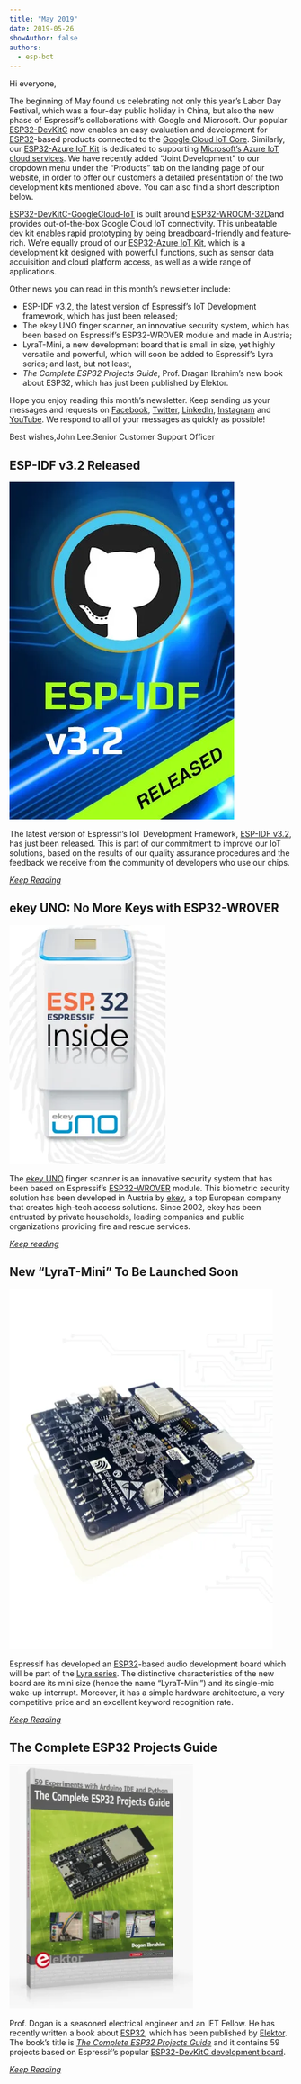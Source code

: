 ```yaml
---
title: "May 2019"
date: 2019-05-26
showAuthor: false
authors: 
  - esp-bot
---
```

Hi everyone,

The beginning of May found us celebrating not only this year’s Labor Day Festival, which was a four-day public holiday in China, but also the new phase of Espressif’s collaborations with Google and Microsoft. Our popular [ESP32-DevKitC](https://www.espressif.com/en/products/hardware/esp32-devkitc/overview) now enables an easy evaluation and development for [ESP32](https://www.espressif.com/en/products/hardware/esp32/overview)-based products connected to the [Google Cloud IoT Core](https://cloud.google.com/iot-core/). Similarly, our [ESP32-Azure IoT Kit](https://www.espressif.com/en/products/hardware/esp32-azure-kit) is dedicated to supporting [Microsoft’s Azure IoT cloud services](https://azure.microsoft.com/en-us/overview/iot/). We have recently added “Joint Development” to our dropdown menu under the “Products” tab on the landing page of our website, in order to offer our customers a detailed presentation of the two development kits mentioned above. You can also find a short description below.

[ESP32-DevKitC-GoogleCloud-IoT](https://www.espressif.com/en/products/hardware/esp32-devkitc-googlecloud-iot/overview#) is built around [ESP32-WROOM-32D](https://www.espressif.com/sites/default/files/documentation/esp32-wroom-32d_esp32-wroom-32u_datasheet_en.pdf)and provides out-of-the-box Google Cloud IoT connectivity. This unbeatable dev kit enables rapid prototyping by being breadboard-friendly and feature-rich. We’re equally proud of our [ESP32-Azure IoT Kit](https://www.espressif.com/en/products/hardware/esp32-azure-kit), which is a development kit designed with powerful functions, such as sensor data acquisition and cloud platform access, as well as a wide range of applications.

Other news you can read in this month’s newsletter include:

- ESP-IDF v3.2, the latest version of Espressif’s IoT Development framework, which has just been released;
- The ekey UNO finger scanner, an innovative security system, which has been based on Espressif’s ESP32-WROVER module and made in Austria;
- LyraT-Mini, a new development board that is small in size, yet highly versatile and powerful, which will soon be added to Espressif’s Lyra series; and last, but not least,
- *The Complete ESP32 Projects Guide*, Prof. Dragan Ibrahim’s new book about ESP32, which has just been published by Elektor.

Hope you enjoy reading this month’s newsletter. Keep sending us your messages and requests on [Facebook](https://www.facebook.com/espressif/), [Twitter](https://twitter.com/EspressifSystem), [LinkedIn](https://www.linkedin.com/company/espressif-systems/), [Instagram](https://www.instagram.com/espressif_systems/) and [YouTube](https://www.youtube.com/channel/UCDBWNF7CJ2U5eLGT7o3rKog). We respond to all of your messages as quickly as possible!

Best wishes,John Lee.Senior Customer Support Officer

## ESP-IDF v3.2 Released

![](img/may-1.webp)

The latest version of Espressif’s IoT Development Framework, [ESP-IDF v3.2](https://github.com/espressif/esp-idf/releases/v3.2), has just been released. This is part of our commitment to improve our IoT solutions, based on the results of our quality assurance procedures and the feedback we receive from the community of developers who use our chips.

[*Keep Reading*](https://www.espressif.com/en/news/ESP-IDF_v3.2_Released)

## ekey UNO: No More Keys with ESP32-WROVER

![](img/may-2.webp)

The [ekey UNO](https://www.ekey-uno.net/) finger scanner is an innovative security system that has been based on Espressif’s [ESP32-WROVER](https://www.espressif.com/sites/default/files/documentation/esp32-wrover_datasheet_en.pdf) module. This biometric security solution has been developed in Austria by [ekey](https://www.ekey.net/en_US/about_ekey/), a top European company that creates high-tech access solutions. Since 2002, ekey has been entrusted by private households, leading companies and public organizations providing fire and rescue services.

[*Keep reading*](https://www.espressif.com/en/news/ekey_UNO)

## New “LyraT-Mini” To Be Launched Soon

![](img/may-3.webp)

Espressif has developed an [ESP32](https://www.espressif.com/en/products/hardware/esp32/overview)-based audio development board which will be part of the [Lyra series](https://www.espressif.com/en/products/hardware/development-boards). The distinctive characteristics of the new board are its mini size (hence the name “LyraT-Mini”) and its single-mic wake-up interrupt. Moreover, it has a simple hardware architecture, a very competitive price and an excellent keyword recognition rate.

[*Keep Reading*](https://www.espressif.com/en/news/LyraT-Mini_To_Be_Launched_Soon)

## The Complete ESP32 Projects Guide

![](img/may-4.webp)

Prof. Dogan is a seasoned electrical engineer and an IET Fellow. He has recently written a book about [ESP32](https://www.espressif.com/en/products/hardware/esp32/overview), which has been published by [Elektor](https://www.elektor.com/). The book’s title is [*The Complete ESP32 Projects Guide*](https://www.elektor.com/the-complete-esp32-projects-guide) and it contains 59 projects based on Espressif’s popular [ESP32-DevKitC development board](https://www.espressif.com/en/products/hardware/esp32-devkitc/overview).

[*Keep Reading*](https://www.espressif.com/en/news/The_Complete_ESP32_Projects_Guide)
